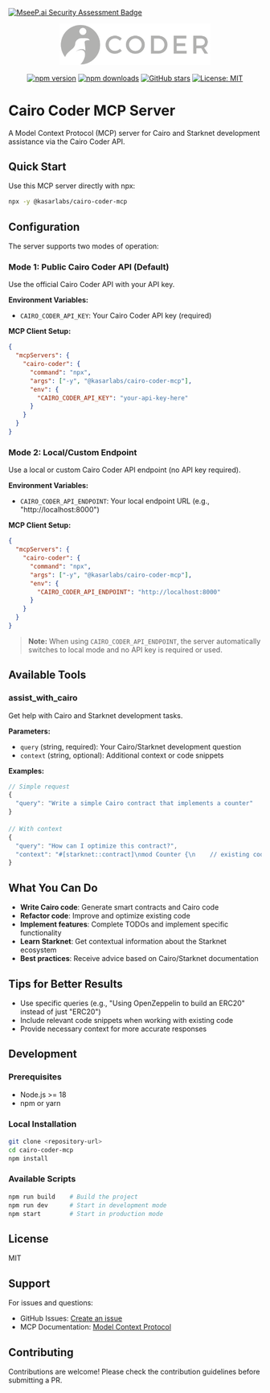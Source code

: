 [![MseeP.ai Security Assessment Badge](https://mseep.net/pr/kasarlabs-cairo-coder-mcp-badge.png)](https://mseep.ai/app/kasarlabs-cairo-coder-mcp)

<div align="center">
  <img src="./cairo-grey.png" alt="Cairo Coder MCP Logo" width="300"/>
  
  [![npm version](https://img.shields.io/npm/v/@kasarlabs/cairo-coder-mcp.svg)](https://www.npmjs.com/package/@kasarlabs/cairo-coder-mcp)
  [![npm downloads](https://img.shields.io/npm/dm/@kasarlabs/cairo-coder-mcp.svg)](https://www.npmjs.com/package/@kasarlabs/cairo-coder-mcp)
  [![GitHub stars](https://img.shields.io/github/stars/kasarlabs/cairo-coder-mcp.svg)](https://github.com/kasarlabs/cairo-coder-mcp/stargazers)
  [![License: MIT](https://img.shields.io/badge/License-MIT-yellow.svg)](https://opensource.org/licenses/MIT)
</div>

# Cairo Coder MCP Server

A Model Context Protocol (MCP) server for Cairo and Starknet development assistance via the Cairo Coder API.

## Quick Start

Use this MCP server directly with npx:

```bash
npx -y @kasarlabs/cairo-coder-mcp
```

## Configuration

The server supports two modes of operation:

### Mode 1: Public Cairo Coder API (Default)

Use the official Cairo Coder API with your API key.

**Environment Variables:**

- `CAIRO_CODER_API_KEY`: Your Cairo Coder API key (required)

**MCP Client Setup:**

```json
{
  "mcpServers": {
    "cairo-coder": {
      "command": "npx",
      "args": ["-y", "@kasarlabs/cairo-coder-mcp"],
      "env": {
        "CAIRO_CODER_API_KEY": "your-api-key-here"
      }
    }
  }
}
```

### Mode 2: Local/Custom Endpoint

Use a local or custom Cairo Coder API endpoint (no API key required).

**Environment Variables:**

- `CAIRO_CODER_API_ENDPOINT`: Your local endpoint URL (e.g., "http://localhost:8000")

**MCP Client Setup:**

```json
{
  "mcpServers": {
    "cairo-coder": {
      "command": "npx",
      "args": ["-y", "@kasarlabs/cairo-coder-mcp"],
      "env": {
        "CAIRO_CODER_API_ENDPOINT": "http://localhost:8000"
      }
    }
  }
}
```

> **Note:** When using `CAIRO_CODER_API_ENDPOINT`, the server automatically switches to local mode and no API key is required or used.

## Available Tools

### assist_with_cairo

Get help with Cairo and Starknet development tasks.

**Parameters:**

- `query` (string, required): Your Cairo/Starknet development question
- `context` (string, optional): Additional context or code snippets

**Examples:**

```typescript
// Simple request
{
  "query": "Write a simple Cairo contract that implements a counter"
}

// With context
{
  "query": "How can I optimize this contract?",
  "context": "#[starknet::contract]\nmod Counter {\n    // existing code here\n}"
}
```

## What You Can Do

- **Write Cairo code**: Generate smart contracts and Cairo code
- **Refactor code**: Improve and optimize existing code
- **Implement features**: Complete TODOs and implement specific functionality
- **Learn Starknet**: Get contextual information about the Starknet ecosystem
- **Best practices**: Receive advice based on Cairo/Starknet documentation

## Tips for Better Results

- Use specific queries (e.g., "Using OpenZeppelin to build an ERC20" instead of just "ERC20")
- Include relevant code snippets when working with existing code
- Provide necessary context for more accurate responses

## Development

### Prerequisites

- Node.js >= 18
- npm or yarn

### Local Installation

```bash
git clone <repository-url>
cd cairo-coder-mcp
npm install
```

### Available Scripts

```bash
npm run build    # Build the project
npm run dev      # Start in development mode
npm start        # Start in production mode
```

## License

MIT

## Support

For issues and questions:

- GitHub Issues: [Create an issue](https://github.com/kasarlabs/cairo-coder-mcp/issues)
- MCP Documentation: [Model Context Protocol](https://modelcontextprotocol.io/)

## Contributing

Contributions are welcome! Please check the contribution guidelines before submitting a PR.
